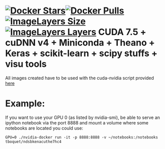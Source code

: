 [![Docker Stars](https://img.shields.io/docker/stars/tboquet/ndsb2kenacuthe7hc4.svg)](https://hub.docker.com/r/tboquet/ndsb2kenacuthe7hc4/)[![Docker Pulls](https://img.shields.io/docker/pulls/tboquet/ndsb2kenacuthe7hc4.svg)](https://hub.docker.com/r/tboquet/ndsb2kenacuthe7hc4/)[![ImageLayers Size](https://img.shields.io/imagelayers/image-size/tboquet/ndsb2kenacuthe7hc4/latest.svg)](https://imagelayers.io/?images=tboquet%2Fndsb2kenacuthe7hc4:latest)[![ImageLayers Layers](https://img.shields.io/imagelayers/layers/tboquet/ndsb2kenacuthe7hc4/latest.svg)](https://imagelayers.io/?images=tboquet%2Fndsb2kenacuthe7hc4:latest)
**CUDA 7.5 + cuDNN v4 + Miniconda + Theano + Keras + scikit-learn + scipy stuffs + visu tools**
===============================================================================================
All images created have to be used with the cuda-nvidia script provided [here](https://github.com/NVIDIA/nvidia-docker)


**Example:**
============
If you want to use your GPU 0 (as listed by nvidia-smi), be able to serve an ipython notebook via the port 8888 and mount a volume where some notebooks are located you could use:
```
GPU=0 ./nvidia-docker run -it -p 8888:8888 -v ~/notebooks:/notebooks tboquet/ndsbkenacuthe7hc4
```
